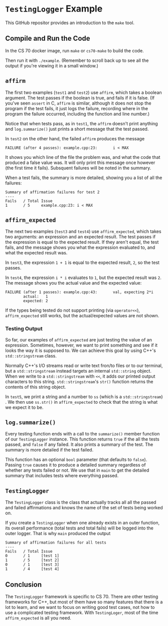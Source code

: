 # `TestingLogger` Example

This GitHub repositor provides an introduction to the `make` tool.

## Compile and Run the Code

In the CS 70 docker image, run `make` or `cs70-make` to build the code.

Then run it with `./example`.  (Remember to scroll back up to see all the output if you're viewing it in a small window.)


## `affirm`

The first two examples (`test1` and `test2`) use `affirm`, which takes a boolean argument. The test passes if the boolean is true, and fails if it is false.  (If you've seen `assert` in C, `affirm` is similar, although it does not stop the program if the test fails, it just logs the failure, recording where in the program the failure occurred, including the function and line number.)

Notice that when tests pass, as in `test1`, the `affirm` doesn't print anything and `log.summarize()` just prints a short message that the test passed.

In `test2` on the other hand, the failed `affirm` produces the message

```
FAILURE (after 4 passes): example.cpp:23:       i < MAX
```

It shows you which line of the file the problem was, and what the code that produced a false value was.  It will only print this message once however (the first time it fails).  Subsquent failures will be noted in the summary.

When a test fails, the summary is more detailed, showing you a list of all the failures:

```
Summary of affirmation failures for test 2
----
Fails   / Total Issue
1       / 5     example.cpp:23: i < MAX
```

## `affirm_expected`

The next two examples (`test3` and `test4`) use `affirm_expected`, which takes two arguments: an expression and an expected result.  The test passes if the expression is equal to the expected result.  If they aren't equal, the test fails, and the message shows you what the expression evaluated to, and what the expected result was.

In `test3`, the expression `1 + 1` is equal to the expected result, `2`, so the test passes.

In `test4`, the expression `i * i` evaluates to `1`, but the expected result was `2`.  The message shows you the actual value and the expected value:

```
FAILURE (after 1 passes): example.cpp:43:       val, expecting 2*i
        actual:   1
        expected: 2
```

If the types being tested do not support printing (via `operator<<`), `affirm_expected` still works, but the actual/expected values are not shown.

### Testing Output

So far, our examples of `affirm_expected` are just testing the value of an expression. Sometimes, however, we want to print something and see if it looks the way it is supposed to. We can achieve this goal by using C++'s `std::stringstream` class.

Normally C++'s I/O streams read or write text fron/to files or to our terminal, but a `std::stringstream` instead targets an internal `std::string` object. When we write to a `std::stringstream` with `<<`, it adds our printed output characters to this string. `std::stringstream`'s `str()` function returns the contents of this string object.

In `test5`, we print a string and a number to `ss` (which is a `std::stringstream`) . We then use `ss.str()` in `affirm_expected` to check that the string is what we expect it to be.


## `log.summarize()`

Every testing function ends with a call to the `summarize()` member function of our `TestingLogger` instance. This function returns `true` if the all the tests passed, and `false` if any failed.  It also prints a summary of the test.  The summary is more detailed if the test failed.

This function has an optional `bool` parameter (that defaults to `false`). Passing `true` causes it to produce a detailed summary regardless of whether any tests failed or not.  We use that in `main` to get the detailed summary that includes tests where everything passed.

## `TestingLogger`

The `TestingLogger` class is the class that actually tracks all all the passed and failed affirmations and knows the name of the set of tests being worked on.

If you create a `TestingLogger` when one already exists in an outer function, its overall performance (total tests and total fails) will be logged into the outer logger.  That is why `main` produced the output

```
Summary of affirmation failures for all tests
----
Fails   / Total Issue
0       / 1     [test 1]
1       / 5     [test 2]
0       / 1     [test 3]
1       / 4     [test 4]
```

## Conclusion

The `TestingLogger` framework is specific to CS 70.  There are other testing frameworks for C++, but most of them have so many features that there is a lot to learn, and we want to focus on writing good test cases, not how to use a complicated testing framework.  With `TestingLoger`, most of the time `affirm_expected` is all you need. 
